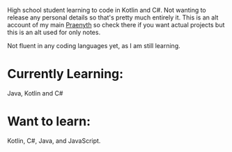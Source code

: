 High school student learning to code in Kotlin and C#. Not wanting to release any personal details so that's pretty much entirely it. This is an alt account of my main [Praenyth](https://github.com/Praenyth) so check there if you want actual projects but this is an alt used for only notes.

Not fluent in any coding languages yet, as I am still learning.

# Currently Learning: #
Java, Kotlin and C#

# Want to learn: #
Kotlin, C#, Java, and JavaScript.

